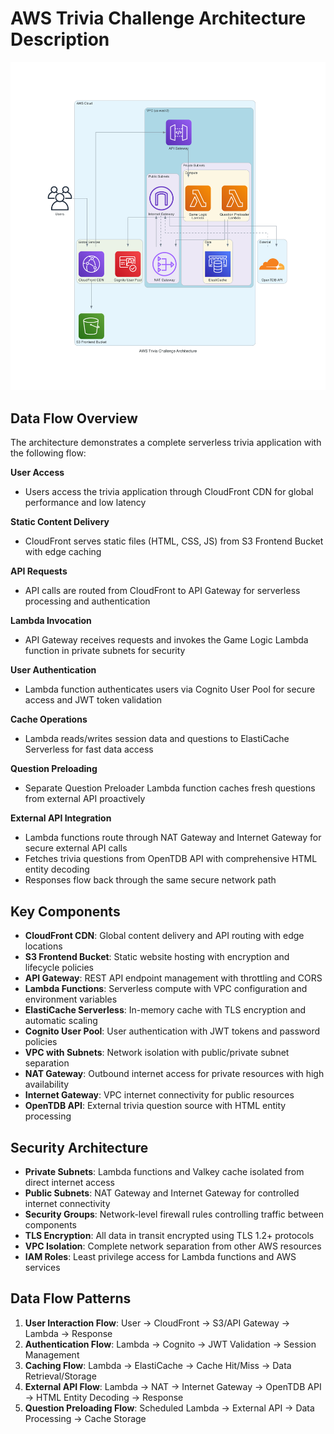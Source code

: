 # AWS Trivia Challenge Architecture Description

![AWS Trivia Challenge Architecture](aws_trivia_challenge_architecture.png)

## Data Flow Overview

The architecture demonstrates a complete serverless trivia application with the following flow:

**User Access**
- Users access the trivia application through CloudFront CDN for global performance and low latency

**Static Content Delivery**
- CloudFront serves static files (HTML, CSS, JS) from S3 Frontend Bucket with edge caching

**API Requests**
- API calls are routed from CloudFront to API Gateway for serverless processing and authentication

**Lambda Invocation**
- API Gateway receives requests and invokes the Game Logic Lambda function in private subnets for security

**User Authentication**
- Lambda function authenticates users via Cognito User Pool for secure access and JWT token validation

**Cache Operations**
- Lambda reads/writes session data and questions to ElastiCache Serverless for fast data access

**Question Preloading**
- Separate Question Preloader Lambda function caches fresh questions from external API proactively

**External API Integration**
- Lambda functions route through NAT Gateway and Internet Gateway for secure external API calls
- Fetches trivia questions from OpenTDB API with comprehensive HTML entity decoding
- Responses flow back through the same secure network path

## Key Components

- **CloudFront CDN**: Global content delivery and API routing with edge locations
- **S3 Frontend Bucket**: Static website hosting with encryption and lifecycle policies
- **API Gateway**: REST API endpoint management with throttling and CORS
- **Lambda Functions**: Serverless compute with VPC configuration and environment variables
- **ElastiCache Serverless**: In-memory cache with TLS encryption and automatic scaling
- **Cognito User Pool**: User authentication with JWT tokens and password policies
- **VPC with Subnets**: Network isolation with public/private subnet separation
- **NAT Gateway**: Outbound internet access for private resources with high availability
- **Internet Gateway**: VPC internet connectivity for public resources
- **OpenTDB API**: External trivia question source with HTML entity processing

## Security Architecture

- **Private Subnets**: Lambda functions and Valkey cache isolated from direct internet access
- **Public Subnets**: NAT Gateway and Internet Gateway for controlled internet connectivity
- **Security Groups**: Network-level firewall rules controlling traffic between components
- **TLS Encryption**: All data in transit encrypted using TLS 1.2+ protocols
- **VPC Isolation**: Complete network separation from other AWS resources
- **IAM Roles**: Least privilege access for Lambda functions and AWS services

## Data Flow Patterns

1. **User Interaction Flow**: User → CloudFront → S3/API Gateway → Lambda → Response
2. **Authentication Flow**: Lambda → Cognito → JWT Validation → Session Management
3. **Caching Flow**: Lambda → ElastiCache → Cache Hit/Miss → Data Retrieval/Storage
4. **External API Flow**: Lambda → NAT → Internet Gateway → OpenTDB API → HTML Entity Decoding → Response
5. **Question Preloading Flow**: Scheduled Lambda → External API → Data Processing → Cache Storage